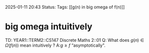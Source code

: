 2025-01-11 20:43
Status: 
Tags: [[g(n) in big omega of f(n)]]
# big omega intuitively

TD: YEAR1::TERM2::CS147 Discrete Maths 2::01 
Q: What does $g(n) ∈ \Omega (f(n))$ mean intuitively
?
A:$g ≥ f$ “asymptotically".
<!--ID: 1736628462562-->

